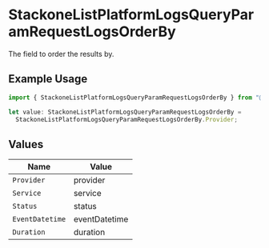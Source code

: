 # StackoneListPlatformLogsQueryParamRequestLogsOrderBy

The field to order the results by.

## Example Usage

```typescript
import { StackoneListPlatformLogsQueryParamRequestLogsOrderBy } from "@stackone/stackone-client-ts/sdk/models/operations";

let value: StackoneListPlatformLogsQueryParamRequestLogsOrderBy =
  StackoneListPlatformLogsQueryParamRequestLogsOrderBy.Provider;
```

## Values

| Name            | Value           |
| --------------- | --------------- |
| `Provider`      | provider        |
| `Service`       | service         |
| `Status`        | status          |
| `EventDatetime` | eventDatetime   |
| `Duration`      | duration        |